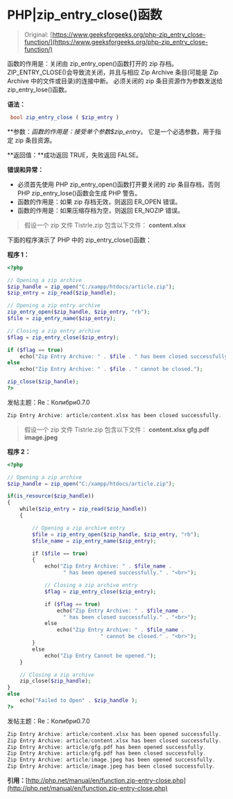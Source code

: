 # PHP|zip_entry_close()函数

> Original: [https://www.geeksforgeeks.org/php-zip_entry_close-function/](https://www.geeksforgeeks.org/php-zip_entry_close-function/)

函数的作用是：关闭由 zip_entry_open()函数打开的 zip 存档。 ZIP_ENTRY_CLOSE()会导致流关闭，并且与相应 Zip Archive 条目(可能是 Zip Archive 中的文件或目录)的连接中断。 必须关闭的 zip 条目资源作为参数发送给 zip_entry_lose()函数。

**语法：**

```php
 bool zip_entry_close ( $zip_entry )
```

**参数：**函数的作用是：接受单个参数*$zip_entry*。 它是一个必选参数，用于指定 zip 条目资源。

**返回值：**成功返回 TRUE，失败返回 FALSE。

**错误和异常：**

*   必须首先使用 PHP zip_entry_open()函数打开要关闭的 zip 条目存档，否则 PHP zip_entry_lose()函数会生成 PHP 警告。
*   函数的作用是：如果 zip 存档无效，则返回 ER_OPEN 错误。
*   函数的作用是：如果压缩存档为空，则返回 ER_NOZIP 错误。

> 假设一个 zip 文件 Tistrle.zip 包含以下文件：
> **content.xlsx**

下面的程序演示了 PHP 中的 zip_entry_close()函数：

**程序 1：**

```php
<?php

// Opening a zip archive
$zip_handle = zip_open("C:/xampp/htdocs/article.zip");
$zip_entry = zip_read($zip_handle);

// Opening a zip entry archive 
zip_entry_open($zip_handle, $zip_entry, "rb");
$file = zip_entry_name($zip_entry);

// Closing a zip entry archive 
$flag = zip_entry_close($zip_entry);

if ($flag == true) 
    echo("Zip Entry Archive: " . $file . " has been closed successfully. ");
else
    echo("Zip Entry Archive: " . $file . " cannot be closed.");

zip_close($zip_handle);
?>
```

发帖主题：Re：Колибри0.7.0

```php
Zip Entry Archive: article/content.xlsx has been closed successfully.

```

> 假设一个 zip 文件 Tistrle.zip 包含以下文件：
> **content.xlsx
> gfg.pdf
> image.jpeg**

**程序 2：**

```php
<?php

// Opening a zip archive
$zip_handle = zip_open("C:/xampp/htdocs/article.zip");

if(is_resource($zip_handle)) 
{ 
    while($zip_entry = zip_read($zip_handle)) 
    { 

        // Opening a zip archive entry
        $file = zip_entry_open($zip_handle, $zip_entry, "rb");
        $file_name = zip_entry_name($zip_entry);

        if ($file == true) 
        { 
            echo("Zip Entry Archive: " . $file_name . 
                  " has been opened successfully." . "<br>");

            // Closing a zip archive entry
            $flag = zip_entry_close($zip_entry);

            if ($flag == true) 
                echo("Zip Entry Archive: " . $file_name .
                  " has been closed successfully." . "<br>");
            else
                echo("Zip Entry Archive: " . $file_name .
                              " cannot be closed." . "<br>");
        } 
        else
            echo("Zip Entry Cannot be opened."); 
    } 

    // Closing a zip archive
    zip_close($zip_handle);
}
else
    echo("Failed to Open" . $zip_handle );
?>
```

发帖主题：Re：Колибри0.7.0

```php
Zip Entry Archive: article/content.xlsx has been opened successfully.
Zip Entry Archive: article/content.xlsx has been closed successfully.
Zip Entry Archive: article/gfg.pdf has been opened successfully.
Zip Entry Archive: article/gfg.pdf has been closed successfully.
Zip Entry Archive: article/image.jpeg has been opened successfully.
Zip Entry Archive: article/image.jpeg has been closed successfully.

```

**引用：**[http://php.net/manual/en/function.zip-entry-close.php](http://php.net/manual/en/function.zip-entry-close.php)